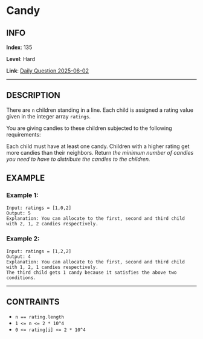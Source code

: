 # Candy

## INFO

**Index**: 135

**Level**: Hard

**Link**: [Daily Question 2025-06-02](https://leetcode.com/problems/candy/?envType=daily-question&envId=2025-06-02)

---

## DESCRIPTION

There are `n` children standing in a line. Each child is assigned a rating value given in the integer array `ratings`.

You are giving candies to these children subjected to the following requirements:

Each child must have at least one candy.
Children with a higher rating get more candies than their neighbors.
Return _the minimum number of candies you need to have to distribute the candies to the children._

## EXAMPLE

### Example 1:

    Input: ratings = [1,0,2]
    Output: 5
    Explanation: You can allocate to the first, second and third child with 2, 1, 2 candies respectively.

### Example 2:

    Input: ratings = [1,2,2]
    Output: 4
    Explanation: You can allocate to the first, second and third child with 1, 2, 1 candies respectively.
    The third child gets 1 candy because it satisfies the above two conditions.

---

## CONTRAINTS

- `n == rating.length`
- `1 <= n <= 2 * 10^4`
- `0 <= rating[i] <= 2 * 10^4`
